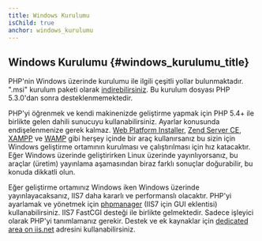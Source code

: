 ```yaml
---
title: Windows Kurulumu
isChild: true
anchor: windows_kurulumu
---
```


## Windows Kurulumu {#windows_kurulumu_title}

PHP'nin Windows üzerinde kurulumu ile ilgili çeşitli yollar bulunmaktadır. ".msi" kurulum paketi olarak [indirebilirsiniz][php-downloads]. Bu kurulum dosyası PHP 5.3.0'dan sonra desteklenmemektedir.

PHP'yi öğrenmek ve kendi makinenizde geliştirme yapmak için PHP 5.4+ ile birlikte gelen dahili sunucuyu kullanabilirsiniz. Ayarlar konusunda endişelenmenize gerek kalmaz. [Web Platform Installer][wpi],
[Zend Server CE][zsce], [XAMPP][xampp] ve [WAMP][wamp] gibi herşey içinde bir araç kullanırsanız bu sizin için Windows geliştirme ortamının kurulması ve çalıştırılması için hız katacaktır. Eğer Windows üzerinde geliştirirken Linux üzerinde yayınlıyorsanız, bu araçlar (üretim) yayınlama aşamasından biraz farklı sonuçlar doğurabilir, bu konuda dikkatli olun.

Eğer geliştirme ortamınız Windows iken Windows üzerinde yayınlayacaksanız, IIS7 daha kararlı ve performanslı olacaktır. PHP'yi ayarlamak ve yönetmek için [phpmanager][phpmanager] (IIS7 için GUI eklentisi) kullanabilirsiniz. IIS7 FastCGI desteği ile birlikte gelmektedir. Sadece işleyici olarak PHP'yi tanımlamanız gerekir. Destek ve ek kaynaklar için [dedicated area on iis.net][php-iis] adresini kullanabilirsiniz.

[php-downloads]: http://windows.php.net
[phpmanager]: http://phpmanager.codeplex.com/
[wpi]: http://www.microsoft.com/web/downloads/platform.aspx
[zsce]: http://www.zend.com/en/products/server-ce/
[xampp]: http://www.apachefriends.org/en/xampp.html
[wamp]: http://www.wampserver.com/
[php-iis]: http://php.iis.net/
